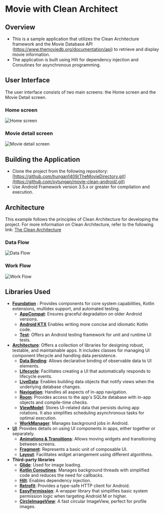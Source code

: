 # Movie with Clean Architect

## Overview
- This is a sample application that utilizes the Clean Architecture framework and the Movie Database API (https://www.themoviedb.org/documentation/api) to retrieve and display movie information.
- The application is built using Hilt for dependency injection and Coroutines for asynchronous programming.

## User Interface
The user interface consists of two main screens: the Home screen and the Movie Detail screen.

### Home screen
![Home screen](images/home.png "Home screen")

### Movie detail screen
![Movie detail screen](images/movie_details.png "Movie detail screen")

## Building the Application
- Clone the project from the following repository: [https://github.com/hungan1409/TheMovieDirectory.git](https://github.com/sytungan/movie-clean-android/.git)
- Use Android Framework version 3.5.x or greater for compilation and execution.

## Architecture
This example follows the principles of Clean Architecture for developing the project. For more information on Clean Architecture, refer to the following link: [The Clean Architecture](https://blog.cleancoder.com/uncle-bob/2012/08/13/the-clean-architecture.html)

### Data Flow
![Data Flow](images/data-flow.png "Data flow")

### Work Flow
![Work Flow](images/work-flow.png "Work flow")

## Libraries Used
- [**Foundation**][0] : Provides components for core system capabilities, Kotlin extensions, multidex support, and automated testing.
  - [**AppCompat**][1]: Ensures graceful degradation on older Android versions.
  - [**Android KTX**][2] Enables writing more concise and idiomatic Kotlin code.
  - [**Test**][4]: Offers an Android testing framework for unit and runtime UI tests.
- [**Architecture**][10]: Offers a collection of libraries for designing robust, testable, and maintainable apps. It includes classes for managing UI component lifecycle and handling data persistence.
  - [**Data Binding**][11]: Allows declarative binding of observable data to UI elements.
  - [**Lifecycle**][12]: Facilitates creating a UI that automatically responds to lifecycle events.
  - [**LiveData**][13]: Enables building data objects that notify views when the underlying database changes.
  - [**Navigation**][14]: Handles all aspects of in-app navigation.
  - [**Room**][16]: Provides access to the app's SQLite database with in-app objects and compile-time checks.
  - [**ViewModel**][17]: Stores UI-related data that persists during app rotations. It also simplifies scheduling asynchronous tasks for optimal execution.
  - [**WorkManager**][18]: Manages background jobs in Android.
- [**UI**][30]: Provides details on using UI components in apps, either together or separately.
  - [**Animations & Transitions**][31]: Allows moving widgets and transitioning between screens.
  - [**Fragment**][34]: Represents a basic unit of composable UI.
  - [**Layout**][35]: Facilitates widget arrangement using different algorithms.
- **Third-party libraries**
  - [**Glide**][90]: Used for image loading.
  - [**Kotlin Coroutines**][91]: Manages background threads with simplified code and reduces the need for callbacks.
  - [**Hilt**][93]: Enables dependency injection.
  - [**Retrofit**][94]: Provides a type-safe HTTP client for Android.
  - [**EasyPermission**][95]: A wrapper library that simplifies basic system permission logic when targeting Android M or higher.
  - [**CircleImageView**][96]: A fast circular ImageView, perfect for profile images.



[0]: https://developer.android.com/jetpack/components
[1]: https://developer.android.com/topic/libraries/support-library/packages#v7-appcompat
[2]: https://developer.android.com/kotlin/ktx
[4]: https://developer.android.com/training/testing/
[10]: https://developer.android.com/jetpack/arch/
[11]: https://developer.android.com/topic/libraries/data-binding/
[12]: https://developer.android.com/topic/libraries/architecture/lifecycle
[13]: https://developer.android.com/topic/libraries/architecture/livedata
[14]: https://developer.android.com/topic/libraries/architecture/navigation/
[16]: https://developer.android.com/topic/libraries/architecture/room
[17]: https://developer.android.com/topic/libraries/architecture/viewmodel
[18]: https://developer.android.com/topic/libraries/architecture/workmanager
[30]: https://developer.android.com/guide/topics/ui
[31]: https://developer.android.com/training/animation/
[34]: https://developer.android.com/guide/components/fragments
[35]: https://developer.android.com/guide/topics/ui/declaring-layout
[90]: https://bumptech.github.io/glide/
[91]: https://github.com/Kotlin/kotlinx.coroutines
[93]: https://dagger.dev/hilt/
[94]: https://github.com/square/retrofit
[95]: https://github.com/googlesamples/easypermissions
[96]: https://github.com/hdodenhof/CircleImageView
